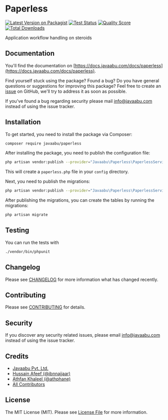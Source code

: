 # Paperless

[![Latest Version on Packagist](https://img.shields.io/packagist/v/javaabu/paperless.svg?style=flat-square)](https://packagist.org/packages/javaabu/paperless)
[![Test Status](../../actions/workflows/run-tests.yml/badge.svg)](../../actions/workflows/run-tests.yml)
[![Quality Score](https://img.shields.io/scrutinizer/g/javaabu/paperless.svg?style=flat-square)](https://scrutinizer-ci.com/g/javaabu/paperless)
[![Total Downloads](https://img.shields.io/packagist/dt/javaabu/paperless.svg?style=flat-square)](https://packagist.org/packages/javaabu/paperless)

Application workflow handling on steroids

## Documentation

You'll find the documentation on [https://docs.javaabu.com/docs/paperless](https://docs.javaabu.com/docs/paperless).

Find yourself stuck using the package? Found a bug? Do you have general questions or suggestions for improving this package? Feel free to create an [issue](../../issues) on GitHub, we'll try to address it as soon as possible.

If you've found a bug regarding security please mail [info@javaabu.com](mailto:info@javaabu.com) instead of using the issue tracker.

## Installation
To get started, you need to install the package via Composer:

```bash
composer require javaabu/paperless
```

After installing the package, you need to publish the configuration file:

```bash
php artisan vendor:publish --provider="Javaabu\Paperless\PaperlessServiceProvider" --tag="paperless-config"
```

This will create a `paperless.php` file in your `config` directory.

Next, you need to publish the migrations:

```bash
php artisan vendor:publish --provider="Javaabu\Paperless\PaperlessServiceProvider" --tag="paperless-migrations"
```

After publishing the migrations, you can create the tables by running the migrations:

```bash
php artisan migrate
```


## Testing

You can run the tests with

``` bash
./vendor/bin/phpunit
```





## Changelog

Please see [CHANGELOG](CHANGELOG.md) for more information what has changed recently.

## Contributing

Please see [CONTRIBUTING](CONTRIBUTING.md) for details.

## Security

If you discover any security related issues, please email [info@javaabu.com](mailto:info@javaabu.com) instead of using the issue tracker.

## Credits

- [Javaabu Pvt. Ltd.](https://github.com/javaabu)
- [Hussain Afeef (@ibnnajjaar)](https://abunooh.com)
- [Athfan Khaleel (@athphane)](https://athfan.com)
- [All Contributors](../../contributors)

## License

The MIT License (MIT). Please see [License File](LICENSE.md) for more information.
